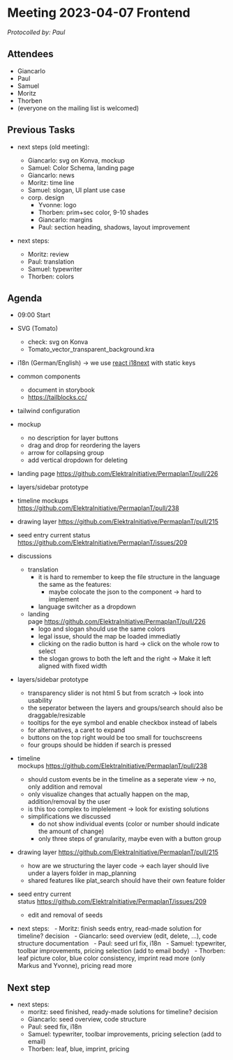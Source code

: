 # Meeting 2023-04-07 Frontend

_Protocolled by: Paul_

## Attendees

- Giancarlo
- Paul
- Samuel
- Moritz
- Thorben
- (everyone on the mailing list is welcomed)

## Previous Tasks

- next steps (old meeting):

  - Giancarlo: svg on Konva, mockup
  - Samuel: Color Schema, landing page
  - Giancarlo: news
  - Moritz: time line
  - Samuel: slogan, UI plant use case
  - corp. design
    - Yvonne: logo
    - Thorben: prim+sec color, 9-10 shades
    - Giancarlo: margins
    - Paul: section heading, shadows, layout improvement

- next steps:
  - Moritz: review
  - Paul: translation
  - Samuel: typewriter
  - Thorben: colors

## Agenda

- 09:00 Start
- SVG (Tomato)
  - check: svg on Konva
  - Tomato_vector_transparent_background.kra
- i18n (German/English) -> we use [react i18next](https://react.i18next.com/) with static keys
- common components
  - document in storybook
  - https://tailblocks.cc/
- tailwind configuration
- mockup
  - no description for layer buttons
  - drag and drop for reordering the layers
  - arrow for collapsing group
  - add vertical dropdown for deleting
- landing page https://github.com/ElektraInitiative/PermaplanT/pull/226
- layers/sidebar prototype
- timeline mockups https://github.com/ElektraInitiative/PermaplanT/pull/238
- drawing layer https://github.com/ElektraInitiative/PermaplanT/pull/215
- seed entry current status https://github.com/ElektraInitiative/PermaplanT/issues/209

- discussions
  - translation
    - it is hard to remember to keep the file structure in the language the same as the features:
      - maybe colocate the json to the component -> hard to implement
    - language switcher as a dropdown
  - landing page https://github.com/ElektraInitiative/PermaplanT/pull/226
    - logo and slogan should use the same colors
    - legal issue, should the map be loaded immediatly
    - clicking on the radio button is hard -> click on the whole row to select
    - the slogan grows to both the left and the right -> Make it left aligned with fixed width
 - layers/sidebar prototype
    - transparency slider is not html 5 but from scratch -> look into usability
    - the seperator between the layers and groups/search should also be draggable/resizable
    - tooltips for the eye symbol and enable checkbox instead of labels
    - for alternatives, a caret to expand
    - buttons on the top right would be too small for touchscreens
    - four groups should be hidden if search is pressed
  - timeline mockups https://github.com/ElektraInitiative/PermaplanT/pull/238
    - should custom events be in the timeline as a seperate view -> no, only addition and removal
    - only visualize changes that actually happen on the map, addition/removal by the user
    - is this too complex to implelement -> look for existing solutions
    - simplifications we discussed
      - do not show individual events (color or number should indicate the amount of change)
      - only three steps of granularity, maybe even with a button group
  - drawing layer https://github.com/ElektraInitiative/PermaplanT/pull/215
    - how are we structuring the layer code -> each layer should live under a layers folder in map_planning
    - shared features like plat_search should have their own feature folder
  - seed entry current status https://github.com/ElektraInitiative/PermaplanT/issues/209
    - edit and removal of seeds

- next steps:
  - Moritz: finish seeds entry, read-made solution for timeline? decision
  - Giancarlo: seed overview  (edit, delete, ...), code structure documentation
  - Paul: seed url fix, i18n
  - Samuel: typewriter, toolbar improvements, pricing selection (add to email body)
  - Thorben: leaf picture color, blue color consistency, imprint read more (only Markus and Yvonne), pricing read more

## Next step

- next steps:
  - moritz: seed finished, ready-made solutions for timeline? decision
  - Giancarlo: seed overview, code structure
  - Paul: seed fix, i18n
  - Samuel: typewriter, toolbar improvements, pricing selection (add to email)
  - Thorben: leaf, blue, imprint, pricing
